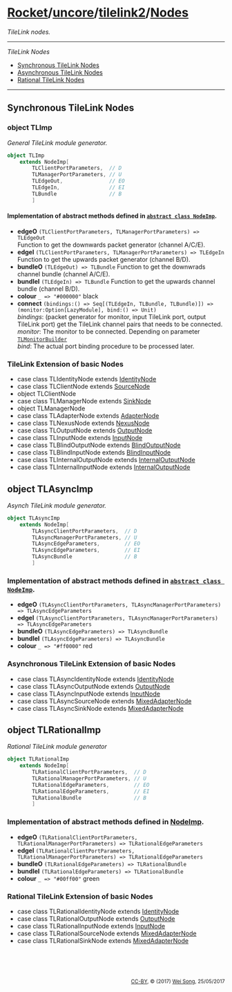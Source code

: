 [Rocket](../../Readme.md)/[uncore](../../uncore.md)/[tilelink2](../tilelink2.md)/[Nodes](https://github.com/freechipsproject/rocket-chip/blob/master/src/main/scala/uncore/tilelink2/Nodes.scala)
=====================
*TileLink nodes.*

**********************

*TileLink Nodes*

* [Synchronous TileLink Nodes](#synchronous-tilelink-nodes)
* [Asynchronous TileLink Nodes](#object-tlasyncimp)
* [Rational TileLink Nodes](#object-tlrationalimp)

**********************

Synchronous TileLink Nodes
----------------

### object TLImp

*General TileLink module generator.*

~~~scala
object TLImp
    extends NodeImp[
        TLClientPortParameters,  // D
        TLManagerPortParameters, // U
        TLEdgeOut,               // EO
        TLEdgeIn,                // EI
        TLBundle                 // B
        ]
~~~

#### Implementation of abstract methods defined in [`abstract class NodeImp`](../../diplomacy/Nodes.md).

+ **edgeO** `(TLClientPortParameters, TLManagerPortParameters) => TLEdgeOut`<br>
  Function to get the downwards packet generator (channel A/C/E).
+ **edgeI** `(TLClientPortParameters, TLManagerPortParameters) => TLEdgeIn`<br>
  Function to get the upwards packet generator (channel B/D).
+ **bundleO** `(TLEdgeOut) => TLBundle`
  Function to get the downwrads channel bundle (channel A/C/E).
+ **bundleI** `(TLEdgeIn) => TLBundle`
  Function to get the upwards channel bundle (channel B/D).
+ **colour** `_ => "#000000"` black
+ **connect** `(bindings:() => Seq[(TLEdgeIn, TLBundle, TLBundle)]) => (monitor:Option[LazyModule], bind:() => Unit)`<br>
  _bindings_: (packet generator for monitor, input TileLink port, output TileLink port) get the TileLink channel pairs that needs to be connected.<br>
  _monitor_: The monitor to be connected. Depending on parameter [`TLMonitorBuilder`](../../rocketchip/Configs.md)<br>
  _bind_: The actual port binding procedure to be processed later.

### TileLink Extension of basic Nodes

+ case class TLIdentityNode extends [IdentityNode](../../diplomacy/Nodes.md#class-identitynode)
+ case class TLClientNode extends [SourceNode](../../diplomacy/Nodes.md#class-sourcenode)
+ object TLClientNode
+ case class TLManagerNode extends [SinkNode](../../diplomacy/Nodes.md#class-sinknode)
+ object TLManagerNode
+ case class TLAdapterNode extends [AdapterNode](../../diplomacy/Nodes.md#class-adapternode)
+ case class TLNexusNode extends [NexusNode](../../diplomacy/Nodes.md#class-nexusnode)
+ case class TLOutputNode extends [OutputNode](../../diplomacy/Nodes.md#class-outputnode)
+ case class TLInputNode extends [InputNode](../../diplomacy/Nodes.md#class-inputnode)
+ case class TLBlindOutputNode extends [BlindOutputNode](../../diplomacy/Nodes.md#class-blindoutputnode)
+ case class TLBlindInputNode extends [BlindInputNode](../../diplomacy/Nodes.md#class-blindinputnode)
+ case class TLInternalOutputNode extends [InternalOutputNode](../../diplomacy/Nodes.md#class-internaloutputnode)
+ case class TLInternalInputNode extends [InternalOutputNode](../../diplomacy/Nodes.md#class-internalinputnode)

object TLAsyncImp
------------
*Asynch TileLink module generator.*

~~~scala
object TLAsyncImp
    extends NodeImp[
        TLAsyncClientPortParameters,  // D
        TLAsyncManagerPortParameters, // U
        TLAsyncEdgeParameters,        // EO
        TLAsyncEdgeParameters,        // EI
        TLAsyncBundle                 // B
        ]
~~~

### Implementation of abstract methods defined in [`abstract class NodeImp`](../../diplomacy/Nodes.md).

+ **edgeO** `(TLAsyncClientPortParameters, TLAsyncManagerPortParameters) => TLAsyncEdgeParameters`
+ **edgeI** `(TLAsyncClientPortParameters, TLAsyncManagerPortParameters) => TLAsyncEdgeParameters`
+ **bundleO** `(TLAsyncEdgeParameters) => TLAsyncBundle`
+ **bundleI** `(TLAsyncEdgeParameters) => TLAsyncBundle`
+ **colour** `_ => "#ff0000"` red


### Asynchronous TileLink Extension of basic Nodes

+ case class TLAsyncIdentityNode extends [IdentityNode](../../diplomacy/Nodes.md#class-identitynode)
+ case class TLAsyncOutputNode extends [OutputNode](../../diplomacy/Nodes.md#class-outputnode)
+ case class TLAsyncInputNode extends [InputNode](../../diplomacy/Nodes.md#class-inputnode)
+ case class TLAsyncSourceNode extends [MixedAdapterNode](../../diplomacy/Nodes.md#class-mixedadapternode)
+ case class TLAsyncSinkNode extends [MixedAdapterNode](../../diplomacy/Nodes.md#class-mixedadapternode)

object TLRationalImp
------------
*Rational TileLink module generator*

~~~scala
object TLRationalImp
    extends NodeImp[
        TLRationalClientPortParameters,  // D
        TLRationalManagerPortParameters, // U
        TLRationalEdgeParameters,        // EO
        TLRationalEdgeParameters,        // EI
        TLRationalBundle                 // B
        ]
~~~

### Implementation of abstract methods defined in [NodeImp](../../diplomacy/Nodes.md#abstract-class-nodeimp).

+ **edgeO** `(TLRationalClientPortParameters, TLRationalManagerPortParameters) => TLRationalEdgeParameters`
+ **edgeI** `(TLRationalClientPortParameters, TLRationalManagerPortParameters) => TLRationalEdgeParameters`
+ **bundleO** `(TLRationalEdgeParameters) => TLRationalBundle`
+ **bundleI** `(TLRationalEdgeParameters) => TLRationalBundle`
+ **colour** `_ => "#00ff00"` green

### Rational TileLink Extension of basic Nodes

+ case class TLRationalIdentityNode extends [IdentityNode](../../diplomacy/Nodes.md#class-identitynode)
+ case class TLRationalOutputNode extends [OutputNode](../../diplomacy/Nodes.md#class-outputnode)
+ case class TLRationalInputNode extends [InputNode](../../diplomacy/Nodes.md#class-inputnode)
+ case class TLRationalSourceNode extends [MixedAdapterNode](../../diplomacy/Nodes.md#class-mixedadapternode)
+ case class TLRationalSinkNode extends [MixedAdapterNode](../../diplomacy/Nodes.md#class-mixedadapternode)


<br><br><br><p align="right"><sub>[CC-BY](https://creativecommons.org/licenses/by/3.0/), &copy; (2017) [Wei Song](mailto:wsong83@gmail.com), 25/05/2017</sub></p>
